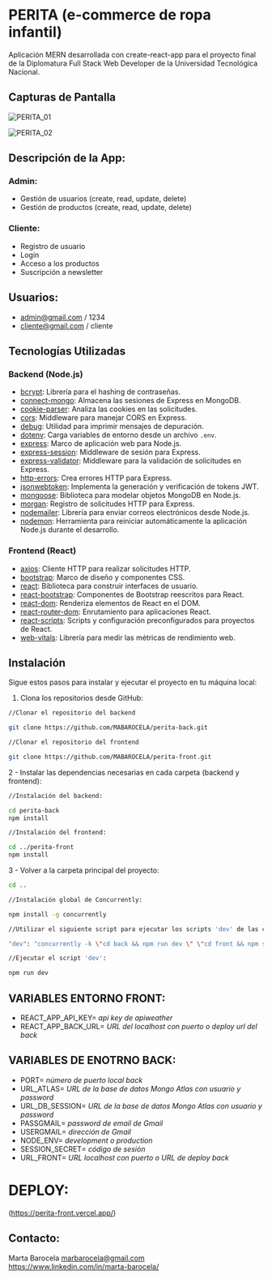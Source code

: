 # PERITA (e-commerce de ropa infantil)

Aplicación MERN desarrollada con create-react-app para el proyecto final de la Diplomatura Full Stack Web Developer de la Universidad Tecnológica Nacional.

## Capturas de Pantalla

![PERITA_01](https://github.com/MABAROCELA/perita-front/assets/129613112/32e95368-4fff-4380-b87f-6256c4392f86)

![PERITA_02](https://github.com/MABAROCELA/perita-front/assets/129613112/c47b76bc-26db-4165-bf58-5910c5ed971e)


## Descripción de la App:

### Admin:

- Gestión de usuarios (create, read, update, delete)
- Gestión de productos (create, read, update, delete)

### Cliente:

- Registro de usuario
- Login
- Acceso a los productos
- Suscripción a newsletter

## Usuarios:

- admin@gmail.com / 1234
- cliente@gmail.com / cliente


## Tecnologías Utilizadas

### Backend (Node.js)

- [bcrypt](https://www.npmjs.com/package/bcrypt): Librería para el hashing de contraseñas.
- [connect-mongo](https://www.npmjs.com/package/connect-mongo): Almacena las sesiones de Express en MongoDB.
- [cookie-parser](https://www.npmjs.com/package/cookie-parser): Analiza las cookies en las solicitudes.
- [cors](https://www.npmjs.com/package/cors): Middleware para manejar CORS en Express.
- [debug](https://www.npmjs.com/package/debug): Utilidad para imprimir mensajes de depuración.
- [dotenv](https://www.npmjs.com/package/dotenv): Carga variables de entorno desde un archivo `.env`.
- [express](https://www.npmjs.com/package/express): Marco de aplicación web para Node.js.
- [express-session](https://www.npmjs.com/package/express-session): Middleware de sesión para Express.
- [express-validator](https://www.npmjs.com/package/express-validator): Middleware para la validación de solicitudes en Express.
- [http-errors](https://www.npmjs.com/package/http-errors): Crea errores HTTP para Express.
- [jsonwebtoken](https://www.npmjs.com/package/jsonwebtoken): Implementa la generación y verificación de tokens JWT.
- [mongoose](https://www.npmjs.com/package/mongoose): Biblioteca para modelar objetos MongoDB en Node.js.
- [morgan](https://www.npmjs.com/package/morgan): Registro de solicitudes HTTP para Express.
- [nodemailer](https://www.npmjs.com/package/nodemailer): Librería para enviar correos electrónicos desde Node.js.
- [nodemon](https://www.npmjs.com/package/nodemon): Herramienta para reiniciar automáticamente la aplicación Node.js durante el desarrollo.

### Frontend (React)

- [axios](https://www.npmjs.com/package/axios): Cliente HTTP para realizar solicitudes HTTP.
- [bootstrap](https://www.npmjs.com/package/bootstrap): Marco de diseño y componentes CSS.
- [react](https://www.npmjs.com/package/react): Biblioteca para construir interfaces de usuario.
- [react-bootstrap](https://www.npmjs.com/package/react-bootstrap): Componentes de Bootstrap reescritos para React.
- [react-dom](https://www.npmjs.com/package/react-dom): Renderiza elementos de React en el DOM.
- [react-router-dom](https://www.npmjs.com/package/react-router-dom): Enrutamiento para aplicaciones React.
- [react-scripts](https://www.npmjs.com/package/react-scripts): Scripts y configuración preconfigurados para proyectos de React.
- [web-vitals](https://www.npmjs.com/package/web-vitals): Librería para medir las métricas de rendimiento web.

## Instalación

Sigue estos pasos para instalar y ejecutar el proyecto en tu máquina local:

1. Clona los repositorios desde GitHub:

```bash
//Clonar el repositorio del backend

git clone https://github.com/MABAROCELA/perita-back.git

//Clonar el repositorio del frontend

git clone https://github.com/MABAROCELA/perita-front.git
```

2 - Instalar las dependencias necesarias en cada carpeta (backend y frontend):

```bash
//Instalación del backend:

cd perita-back
npm install

//Instalación del frontend:

cd ../perita-front
npm install
```

3 - Volver a la carpeta principal del proyecto:

```bash
cd ..

//Instalación global de Concurrently:

npm install -g concurrently

//Utilizar el siguiente script para ejecutar los scripts 'dev' de las carpetas 'back' y 'front' simultáneamente:

"dev": "concurrently -k \"cd back && npm run dev \" \"cd front && npm start\"",

//Ejecutar el script 'dev':

npm run dev
```


## VARIABLES ENTORNO FRONT:

- REACT_APP_API_KEY= *api key de apiweather*
- REACT_APP_BACK_URL= *URL del localhost con puerto o deploy url del back*

## VARIABLES DE ENOTRNO BACK:

- PORT= *número de puerto local back*
- URL_ATLAS= *URL de la base de datos Mongo Atlas con usuario y password*
- URL_DB_SESSION= *URL de la base de datos Mongo Atlas con usuario y password*
- PASSGMAIL= *password de email de Gmail*
- USERGMAIL= *dirección de Gmail*
- NODE_ENV= *development o production*
- SESSION_SECRET= *código de sesión*
- URL_FRONT= *URL localhost con puerto o URL de deploy back*

# DEPLOY: 
(https://perita-front.vercel.app/)

## Contacto:

Marta Barocela
marbarocela@gmail.com
https://www.linkedin.com/in/marta-barocela/

